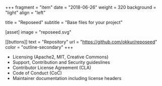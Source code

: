 +++
fragment = "item"
date = "2018-06-26"
weight = 320
background = "light"
align = "left"

title = "Reposeed"
subtitle = "Base files for your project"

[asset]
  image = "reposeed.svg"

[[buttons]]
  text = "Repository"
  url = "https://github.com/okkur/reposeed"
  color = "outline-secondary"
+++

* Licensing (Apache2, MIT, Creative Commons)
* Support, Contribution and Security guideslines
* Contributor License Agreement (CLA)
* Code of Conduct (CoC)
* Maintainer documentation including license headers
